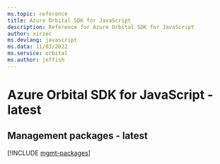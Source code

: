 ```yaml
---
ms.topic: reference
title: Azure Orbital SDK for JavaScript
description: Reference for Azure Orbital SDK for JavaScript
author: xirzec
ms.devlang: javascript
ms.data: 11/03/2022
ms.service: orbital
ms.author: jeffish
---
```

# Azure Orbital SDK for JavaScript - latest

## Management packages - latest
[!INCLUDE [mgmt-packages](orbital-mgmt-index.md)]